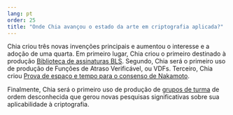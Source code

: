 ```yaml
---
lang: pt
order: 25
title: "Onde Chia avançou o estado da arte em criptografia aplicada?"
---
```


Chia criou três novas invenções principais e aumentou o interesse e a adoção de uma quarta. Em primeiro lugar, Chia criou o primeiro destinado à produção [Biblioteca de assinaturas BLS](https://github.com/Chia-Network/bls-signatures). Segundo, Chia será o primeiro uso de produção de Funções de Atraso Verificável, ou VDFs. Terceiro, Chia criou [Prova de espaço e tempo para o consenso de Nakamoto](https://www.chia.net/assets/ChiaGreenPaper.pdf).

Finalmente, Chia será o primeiro uso de produção de [grupos de turma](https://github.com/Chia-Network/vdf-competition/blob/master/classgroups.pdf) de ordem desconhecida que gerou novas pesquisas significativas sobre sua aplicabilidade à criptografia.
